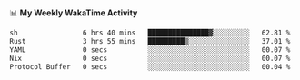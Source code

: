 <!--
**stamp711/stamp711** is a ✨ _special_ ✨ repository because its `README.md` (this file) appears on your GitHub profile.

Here are some ideas to get you started:

- 🔭 I’m currently working on ...
- 🌱 I’m currently learning ...
- 👯 I’m looking to collaborate on ...
- 🤔 I’m looking for help with ...
- 💬 Ask me about ...
- 📫 How to reach me: ...
- 😄 Pronouns: ...
- ⚡ Fun fact: ...
-->

📊 **My Weekly WakaTime Activity**

<!--START_SECTION:waka-->

```txt
sh                6 hrs 40 mins   ███████████████▓░░░░░░░░░   62.81 %
Rust              3 hrs 55 mins   █████████▒░░░░░░░░░░░░░░░   37.01 %
YAML              0 secs          ░░░░░░░░░░░░░░░░░░░░░░░░░   00.07 %
Nix               0 secs          ░░░░░░░░░░░░░░░░░░░░░░░░░   00.07 %
Protocol Buffer   0 secs          ░░░░░░░░░░░░░░░░░░░░░░░░░   00.04 %
```

<!--END_SECTION:waka-->
